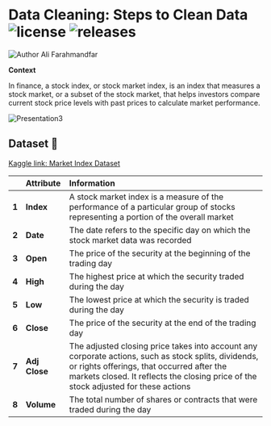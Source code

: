 # Data Cleaning: Steps to Clean Data ![license](https://img.shields.io/github/license/alifrmf/Data-Cleaning-Steps-to-Clean-Data.svg) ![releases](https://img.shields.io/github/release/alifrmf/Data-Cleaning-Steps-to-Clean-Data.svg)

![Author Ali Farahmandfar](https://user-images.githubusercontent.com/105715834/233807005-8e542775-05d3-4fb6-815b-9d33b146e56c.gif)

**Context**

In finance, a stock index, or stock market index, is an index that measures a stock market, or a subset of the stock market, that helps investors compare current stock price levels with past prices to calculate market performance.

![Presentation3](https://github.com/alifrmf/Data-Cleaning-Steps-to-Clean-Data/assets/105715834/740884ae-2116-4b73-bbc1-b4620c6d7ce6)


## Dataset 📔

[Kaggle link: Market Index Dataset](https://www.kaggle.com/datasets/alifarahmandfar/market-index-dataset)

|       | **Attribute** | **Information** |
| :---  |     :---      |       :---      |      
| **1** | **Index** | A stock market index is a measure of the performance of a particular group of stocks representing a portion of the overall market |                
| **2** | **Date** | The date refers to the specific day on which the stock market data was recorded |                        
| **3** | **Open** | The price of the security at the beginning of the trading day |
| **4** | **High** | The highest price at which the security traded during the day |
| **5** | **Low** | The lowest price at which the security is traded during the day |                     
| **6** | **Close** | The price of the security at the end of the trading day |
| **7** | **Adj Close** | The adjusted closing price takes into account any corporate actions, such as stock splits, dividends, or rights offerings, that occurred after the markets closed. It reflects the closing price of the stock adjusted for these actions |  
| **8** | **Volume** | The total number of shares or contracts that were traded during the day |
